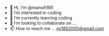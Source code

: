 - 👋 Hi, I’m @mansih185
- 👀 I’m interested in coding
- 🌱 I’m currently learning coding
- 💞️ I’m looking to collaborate on ...
- 📫 How to reach me ... mj1852005@gmail.com

<!---
mansih185/mansih185 is a ✨ special ✨ repository because its `README.md` (this file) appears on your GitHub profile.
You can click the Preview link to take a look at your changes.
--->
